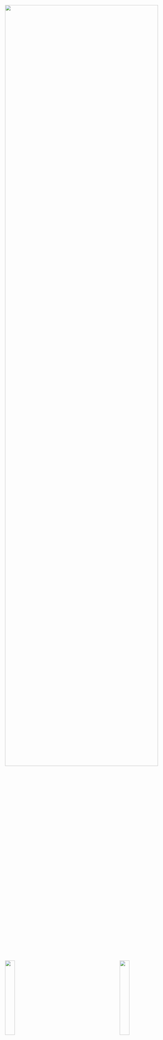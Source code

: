 <img src="https://user-images.githubusercontent.com/74038190/212284115-f47cd8ff-2ffb-4b04-b5bf-4d1c14c0247f.gif" height="80%" width="100%">

<!--![logo](https://github.com/abhisek2004/abhisek2004/blob/main/Web%20Developer%20Banner.png)-->


<!-- <h3 align="center"> MERN , JAVA & DSA || Web Developer || 🌟 Frontend Enthusiast || BTech CSE</h3> -->
<!-- <img align="right" alt="coading" width="900" src="https://user-images.githubusercontent.com/115187902/230700872-d5f44b85-56c7-4e27-80a4-6e2db901e60c.gif"> -->
<img align="left" src="https://user-images.githubusercontent.com/65187002/144930161-2f783401-8d27-4fdf-a2f7-cc0ba32f1f1f.gif" width="25%" style="display:inline;"><img align="right" src="https://user-images.githubusercontent.com/65187002/144930161-2f783401-8d27-4fdf-a2f7-cc0ba32f1f1f.gif" width="25%" style="display:inline;">
<div style="text-align: center;">
    <img alt="coding" height="400" src="./Guddul.png">
</div>
<!-- <img align="right" alt="coading" width="900" src="./abhisekpanda.png"> -->

<!-- Night Owl image -->
<!--<div>
  <img align="right" width="40%" src="https://owlbertsio-resized.s3.amazonaws.com/Popper.psd.full.png">
</div>-->
<!--<br><br><br><br><br><br>
<br><br><br><br><br><br>
<br><br><br><br><br><br>
<br><br><br><br><br><br>
<br><br><br><br><br><br>
<br><br><br><br><br><br>
<br><br><br><br><br><br>-->
<img src="https://www.animatedimages.org/data/media/562/animated-line-image-0184.gif" width="1920" />
<!--<h1 align="center">Hi 👋, I'm ABHISEK PANDA</h1>-->
<div align="center">
  <img src="https://readme-typing-svg.herokuapp.com?font=Fira+Code&weight=600&size=30&duration=3000&pause=1000&color=00FF00&center=true&vCenter=true&repeat=false&width=600&lines=Hi+👋,+I%27m+ABHISEK+PANDA" alt="Hi 👋, I'm ABHISEK PANDA" />
</div>
<img src="https://www.animatedimages.org/data/media/562/animated-line-image-0184.gif" width="1920" />

<div align="center">
  <img src="https://readme-typing-svg.herokuapp.com?font=Fira+Code&weight=600&size=30&duration=3000&pause=1000&color=F7D433&center=true&vCenter=true&repeat=false&width=600&lines=Welcome+to+my+GitHub+Profile!" alt="Welcome Message" />
</div>

<div align="center">
  <img src="https://readme-typing-svg.herokuapp.com?font=Fira+Code&weight=600&size=24&pause=1000&color=F75C7E&center=true&vCenter=true&random=false&width=435&lines=Front-End+Enthusiast;MERN+Stack+Developer;Open+Source+Enthusiast;Tech+Innovator" alt="Roles" />
</div>

### 🌟 **MERN, Java & DSA** | CSE Pre Final Year | Tech Innovator

<div align="center">
  <a href="https://www.linkedin.com/in/abhisekpanda2004/"><img src="https://img.shields.io/badge/LinkedIn-d5d5d5?style=for-the-badge&logo=linkedin&logoColor=0A0209"/></a>
  <a href="mailto:abhisek2004panda@gmail.com"><img src="https://img.shields.io/badge/Gmail-d5d5d5?style=for-the-badge&logo=gmail&logoColor=0A0209" /></a>
  <a href="https://discordapp.com/users/abhisek2004panda_"><img src="https://img.shields.io/badge/Discord-d5d5d5?style=for-the-badge&logo=discord&logoColor=0A0209" alt="Abhisek Panda#1234" ></a>
<a href="https://codolio.com/profile/abhisek2004"><img src="https://img.shields.io/badge/Codolio-d5d5d5?style=for-the-badge&logo=codolio&logoColor=0A0209" alt="Abhisek2004's Codolio Profile" ></a>


</div>
<br>
<p align="center">
</p>


<p align="center">"Hi I’m 𝐀𝐛𝐡𝐢𝐬𝐞𝐤, My name signifies 'anointing' or 'consecration.' I’m on a journey to build a fulfilling career with dedicated and passionate people who can help me discover my potential. I’m excited to be a key player in a creative and dynamic environment, using my skills to make a positive impact along the way."</p>

### <p align="center">My Technical Skills</p>

<p align="center">
  <a href="https://portfolio-nine-rosy-72.vercel.app/">
    <img src="https://skillicons.dev/icons?i=html,css,tailwindcss,javascript,java" /> 
  </a>
</p>

<p align="center">
  <a href="https://portfolio-nine-rosy-72.vercel.app/">
    <img src="https://skillicons.dev/icons?i=mysql,react,nodejs,express,mongodb,git,github" /> 
  </a>
</p>

<p align="center">
    <a href="https://github.com/abhisek2004">
        <img src="https://user-images.githubusercontent.com/41234408/101987287-302ffe00-3cb9-11eb-8510-3d08f56bea27.gif" 
             alt="Animated footer bars" 
             width="100%" 
             style="filter: sepia(1) saturate(5) hue-rotate(20deg);"/>
    </a>
</p>

<img src="https://www.animatedimages.org/data/media/562/animated-line-image-0184.gif" width="1920" />

### 🌟 About Me

<i>&nbsp;
✨ "Embrace every challenge with optimism, and let hope light the way!" ✨</i><br><br>

<div align="center">
  <img src="https://readme-typing-svg.herokuapp.com?font=Fira+Code&weight=500&size=20&duration=3000&pause=1000&color=00FFD2&center=true&multiline=true&repeat=false&random=false&width=600&height=120&lines=%F0%9F%94%AD+Currently+working+on+MERN+and+Java+DSA;%F0%9F%91%AF+Looking+to+collaborate+on+Open+Source+projects;%F0%9F%92%AC+Ask+me+about+MERN+stack+and+Web+Development" alt="About Me" />
</div>


👨‍🎓 I’m currently pursuing a **Bachelor of Technology** in **Computer Science** at **GIET University, Gunupur**. My journey in tech is fueled by a passion for mastering the **MERN Stack**, along with skills in **Java**, and **Data Structures & Algorithms**.

🏫 My academic path began at **St. Xavier's Sr. Secondary School, Jajpur Road**, where I completed both my Intermediate and Matriculation. I thrive on setting ambitious goals and constantly seek opportunities for growth and innovation.

🔥 &nbsp; With an impressive following of 3k+ followers on [Linkedin](https://www.linkedin.com/in/abhisekpanda2004/).

🏆 **Trophies - 28**, **Badges - 106** on [Microsoft Learn](https://learn.microsoft.com/en-us/users/AbhisekPanda-1209). These accomplishments reflect my dedication to continuous learning, skill development, and commitment to mastering new technologies.

💬 One of my key strengths is effective communication, which helps me collaborate seamlessly within teams. I am goal-oriented and strive for excellence, fostering a supportive environment for collective success.

🎨 I have a passion for crafting immersive user experiences through **frontend development**. Embracing challenges is part of my journey, and I’m eager to contribute my skills to impactful projects.

🚀 I’m on the lookout for opportunities where I can bring my determination and commitment to teamwork, with aspirations to make meaningful contributions in the world of web development. My dream companies include **Microsoft**/ **Samsung**/ **TCS**.

<details>
  <summary>🏆 Certificates</summary>
  <br>


📄 Below is a showcase of my knowledge and skills across a wide range of Competitive Programming and Development.
<br>

| S.No. | Achievement Name           | Issuing Authority |       Date        | Details                                                                                                                                                                       | Credential |
| :---: | :------------------------- | :---------------: | :---------------: | :---------------------------------------------------------------------------------------------------------------------------------------------------------------------------- | :--------- |
|  1.   | GSSOC’24 🎉💻             |   GSSOC’24 EXT 🎉🚀    | Oct '24 - Nov '24          | Actively contributing to open-source projects 🌐💻 (04 PRs accepted ✅), showcasing development skills and gaining practical experience 🎯🔧. Ranked 1945 in GSSOC’24 EXT 🚀🏆💡🌟 | [View](https://drive.google.com/file/d/13KGKct_ihd2EXeVoHCrI3ySilN1PtX7C/view?usp=sharing)   |
|  2.   | 🎉 MERN course            |   Apna College! 🚀📚    | Sept '23 - July '24       | The course provided a deep dive into the MERN stack (HTML, CSS, JavaScript, MongoDB, Node.js, React, and Express.js) 🖥️💻, greatly enhancing my coding skills 💪👨‍💻 and problem-solving abilities 🔍🧠. It was an amazing learning experience 🚀🌟, and I feel more confident in building full-stack applications 📈💼!  | [View](https://drive.google.com/file/d/1-sKJpbls1a9jpjSrI-c0pglvs-0LcJFA/view?usp=sharing)   |
|  3.   | 🎉 Java DSA course        |   Apna College 🚀📚    | Oct '23 - Sept '24         | The Java programming course 🖥️💡 provided a deep dive into data structures and algorithms 📚🔢, significantly enhancing my coding skills 💻💪 and problem-solving abilities 🧠🔍. It was an incredible journey 🚀, and I'm now more confident in tackling complex coding challenges 💡💥! Ready to take on real-world projects 💼📈🌟! | [View](https://drive.google.com/file/d/1ee6SAK7L5u312LzQudtqOKH7qe0dlznr/view?usp=sharing)   |
|  4.   | 🎉 Backend Development Course        |   Physics Wallah 🚀📚    | 3rd March 2024         | The course was incredibly rewarding, offering in-depth learning and hands-on experience in Backend Development 🚀, JavaScript 💻, JavaScript Superpowers ⚡️, NodeJS 🧩, MongoDB 📊, REST APIs 🌐, and Express JS 🛠️, and I’m immensely grateful to the instructors and the Physics Wallah community for their support 🌍🙏. 💼📈🌟! | [View](https://drive.google.com/file/d/1eron6MRiXYx1wVnVJohw03YWhF0v5g7D/view?usp=sharing)   |
|  5.   | 🎉 Python (Basic) course        |   HackerRank 🚀📚    | 26 May 2024  | I successfully completed the Python (Basic) Certificate Test on May 24, 2024 🎉,🏅, showcasing my foundational proficiency in Python 🐍💻. 💼📈🌟! | [View](https://drive.google.com/file/d/14gyM4XUWeTRKc31VuvQyVbNGglxdY4wG/view?usp=sharing)   |
|  6.   | 🎉 Java Basic course        |   HackerRank 🚀📚    | 26 May 2024         | This certification demonstrates my proficiency in Java fundamentals, paving the way for exciting opportunities in software development 🚀💻🎉🌟📚💡👨‍💻👩‍💻🎯🔧🚀 Keep leveraging your skills and exploring new horizons in the world of programming! 🌍💻💪 | [View](https://drive.google.com/file/d/18hEGWNeext5AgJQ23DBAyVFXfWMoeyze/view?usp=sharing)   |
|  7.   | 🎉 CSS course        |    HackerRank 🚀📚    | 26 May 2024     | This accomplishment showcases your proficiency in Cascading Style Sheets 🎨💻🌟, marking a significant step in your journey towards mastering web design and development 🚀👨‍💻👩‍💻💪💡📐🎯 Keep up the excellent work! 🙌🎉 | [View](https://drive.google.com/file/d/1tK3HEWY2JC3d1GR6-9UAMiwURG7YgrfH/view?usp=sharing)   |


</details>

<img src="https://www.animatedimages.org/data/media/562/animated-line-image-0184.gif" width="1920" />
<div align="center">
  <p><strong>
    "🎓 College. ☕️ Coffee. 💻 Code. Repeat."
    <br><br>
    Vibing to: 🎧
  </strong></p>
</div>

<img src="https://www.animatedimages.org/data/media/562/animated-line-image-0184.gif" width="1920" />

<h2 align="center">🏆 Github Profile Trophy</h2>

[![trophy](https://github-profile-trophy.vercel.app/?username=abhisek2004&theme=onedark)](https://github.com/ryo-ma/github-profile-trophy)

<a href="https://github-profile-trophy.vercel.app/?username=abhisek2004&no-bg=true">

<div align="center">
  <img src="https://ssr-contributions-svg.vercel.app/_/abhisek2004?chart=3dbar&gap=0.6&scale=2&gradient=true&flatten=0&animation=mess&animation_duration=6&animation_loop=true&format=svg&weeks=50&theme=purple&widget_size=large&colors=10002B,240046,3C096C,5A189A,7B2CBF,9D4EDD,C77DFF,E0AAFF&dark=true">
</div>

<img src="https://www.animatedimages.org/data/media/562/animated-line-image-0184.gif" width="1920" />

## 🏆 GSSoC 2024 Extended Badge🪶✨

<div style='display:flex; align-items:left; gap: 10px;' align='center'>	
 <summary><b>GSSOC(24) Badges 🪶</b></summary><br>
<div style='display:flex; align-items:center; gap: 10px;' align='center'><a href="https://gssoc.girlscript.tech/leaderboard">
<img src="https://raw.githubusercontent.com/GSSoC24/Postman-Challenge/main/docs/assets/Postman%20White.png" width="100px" height="100px" />
<img src="https://raw.githubusercontent.com/GSSoC24/Hack-Web3Conf/refs/heads/main/assets/Hack-Web3Conf%202024%20Badge%20(2).png" width="100px" height="100px" />
  <img src="https://raw.githubusercontent.com/GSSoC24/Postman-Challenge/main/docs/assets/1.png" width="100px" height="100px" />
  <img src="https://raw.githubusercontent.com/GSSoC24/Postman-Challenge/main/docs/assets/2.png" width="100px" height="100px" />
  <img src="https://raw.githubusercontent.com/GSSoC24/Postman-Challenge/main/docs/assets/3.png" width="100px" height="100px" />
  <img src="https://raw.githubusercontent.com/GSSoC24/Postman-Challenge/main/docs/assets/4.png" width="100px" height="100px" />
  <img src="https://raw.githubusercontent.com/GSSoC24/Postman-Challenge/main/docs/assets/5.png" width="100px" height="100px" />
  <img src="https://raw.githubusercontent.com/GSSoC24/Postman-Challenge/main/docs/assets/6.png" width="105px" height="105px" />
  <img src="https://raw.githubusercontent.com/GSSoC24/Postman-Challenge/main/docs/assets/7.png" width="100px" height="100px" />
  <img src="https://raw.githubusercontent.com/GSSoC24/Postman-Challenge/main/docs/assets/8.png" width="100px" height="100px" />
  <img src="https://raw.githubusercontent.com/GSSoC24/Contributor/refs/heads/main/assets/Code%20Luminary.png" width="105px" height="105px" />
  <img src="https://raw.githubusercontent.com/GSSoC24/Contributor/refs/heads/main/assets/Git%20Explorer.png" width="100px" height="100px" />
  <img src="https://raw.githubusercontent.com/GSSoC24/Contributor/refs/heads/main/assets/Pull%20Expert.png" width="100px" height="100px" /></a>
</div>
<details>
    <summary><b>GSSOC(24)Extended Badge🪶✨</b></summary><br>
      <div>
    <img src="https://gssoc.girlscript.tech/badges/1.png" width="100px" height="100px" />
    <p>Badge 1: Beginner</p>
          <img src="https://raw.githubusercontent.com/GSSoC24/Contributor/refs/heads/main/assets/Code%20Luminary.png" width="105px" height="105px" />
  <img src="https://raw.githubusercontent.com/GSSoC24/Contributor/refs/heads/main/assets/Git%20Explorer.png" width="100px" height="100px" />
  <img src="https://raw.githubusercontent.com/GSSoC24/Contributor/refs/heads/main/assets/Pull%20Expert.png" width="100px" height="100px" />
  </div>
    <img src="abhisek2004_GSSoC24_Stats.png" height="80%" width="100%" />
  <!--<img src="https://gssoc.girlscript.tech/badges/1.png" width="100px" height="100px"/>
  <img src="https://gssoc.girlscript.tech/badges/2.png" width="100px" height="100px" />
  <img src="https://gssoc.girlscript.tech/badges/3.png" width="100px" height="100px" />
  <img src="https://gssoc.girlscript.tech/badges/4.png" width="100px" height="100px" />
  <img src="https://gssoc.girlscript.tech/badges/5.png" width="100px" height="100px" />
  <img src="https://gssoc.girlscript.tech/badges/6.png" width="100px" height="100px" />-->
</div>
</details>
<img src="https://www.animatedimages.org/data/media/562/animated-line-image-0184.gif" width="1920" />

<h3> 📱 Social 🌐 </h3>
<table>
    <tr>
        <td><strong>CodePen</strong></td>
        <td>
            <a href="https://codepen.io/abhisek2003panda" target="blank">
                <img src="https://raw.githubusercontent.com/rahuldkjain/github-profile-readme-generator/master/src/images/icons/Social/codepen.svg" alt="abhisek2003panda" height="30" width="40" />
            </a>
        </td>
    </tr>
    <tr>
        <td><strong>CodeChef</strong></td>
        <td>
            <a href="https://www.codechef.com/users/abhisekpanda03" target="blank">
                <img src="https://cdn.jsdelivr.net/npm/simple-icons@3.1.0/icons/codechef.svg" alt="abhisekpanda03" height="30" width="40" />
            </a>
        </td>
    </tr>
    <tr>
        <td><strong>HackerRank</strong></td>
        <td>
            <a href="https://www.hackerrank.com/abhisekpanda" target="blank">
                <img src="https://raw.githubusercontent.com/rahuldkjain/github-profile-readme-generator/master/src/images/icons/Social/hackerrank.svg" alt="abhisekpanda" height="30" width="40" />
            </a>
        </td>
    </tr>
    <tr>
        <td><strong>Codeforces</strong></td>
        <td>
            <a href="https://codeforces.com/profile/abhisek_2003" target="blank">
                <img src="https://raw.githubusercontent.com/rahuldkjain/github-profile-readme-generator/master/src/images/icons/Social/codeforces.svg" alt="abhisek_2003" height="30" width="40" />
            </a>
        </td>
    </tr>
    <tr>
        <td><strong>LeetCode</strong></td>
        <td>
            <a href="https://www.leetcode.com/abhisekpanda" target="blank">
                <img src="https://raw.githubusercontent.com/rahuldkjain/github-profile-readme-generator/master/src/images/icons/Social/leet-code.svg" alt="abhisekpanda" height="30" width="40" />
            </a>
        </td>
    </tr>
    <tr>
        <td><strong>HackerEarth</strong></td>
        <td>
            <a href="https://www.hackerearth.com/@abhisekpanda" target="blank">
                <img src="https://raw.githubusercontent.com/rahuldkjain/github-profile-readme-generator/master/src/images/icons/Social/hackerearth.svg" alt="@abhisekpanda" height="30" width="40" />
            </a>
        </td>
    </tr>
    <tr>
        <td><strong>Discord</strong></td>
        <td>
            <a href="https://discord.gg/abhisek2004panda_" target="blank">
                <img src="https://raw.githubusercontent.com/rahuldkjain/github-profile-readme-generator/master/src/images/icons/Social/discord.svg" alt="abhisek2004panda_" height="30" width="40" />
            </a>
        </td>
    </tr>
    <tr>
        <td><strong>GeeksforGeeks</strong></td>
        <td>
            <a href="https://www.geeksforgeeks.org/user/abhisekpandat6a3/" target="blank">
                <img src="https://upload.wikimedia.org/wikipedia/commons/thumb/f/fd/GeeksforGeeks.svg/500px-GeeksforGeeks.svg.png" alt="GeeksforGeeks" height="30" width="40" />
            </a>
        </td>
    </tr>
    <tr>
        <td><strong>Coding Ninjas</strong></td>
        <td>
            <a href="https://www.naukri.com/code360/profile/9ef671da-74d1-4b3e-a192-5c1648a7c6ec" target="blank">
                <img src="https://www.codingninjas.com/assets/images/logo-dark.png" alt="Coding Ninjas" height="30" width="40" />
            </a>
        </td>
    </tr>
<!--     <tr>
        <td><strong>Dev.to</strong></td>
        <td>
            <a href="https://dev.to/abhisek_panda" target="blank">
                <img src="https://upload.wikimedia.org/wikipedia/commons/thumb/1/1c/Dev_to_logo.svg/2048px-Dev_to_logo.svg.png" alt="abhisek_panda" height="30" width="40" />
            </a>
        </td>
    </tr> -->
</table>


<img src="https://www.animatedimages.org/data/media/562/animated-line-image-0184.gif" width="1920" />
<div align="center" style="background-color: #f0f8ff; border-radius: 10px; padding: 20px;">

  <h2 style="color: #2e8b57;">🌟 Trying to Touch and Learn 1 New Thing Everyday! 🌟</h2>
  <p style="font-size: 18px; color: #555;">
    🌱 Embrace the adventure of learning and personal growth.
    ✨ Let my curiosity lead to exciting new horizons!
  </p>

  <img src="https://img.shields.io/badge/Learning-📚-blue" alt="Learning Badge" style="border-radius: 5px;"/>
</div>

<div align="center">
    <h1>
        <img src="https://readme-typing-svg.herokuapp.com?font=Jetbrains+mono&size=27&duration=3200&color=00FF00&center=true&vCenter=true&width=650&lines=Enjoy+Coding..;Code+with+passion+,+create+with+purpose.;Commit+to+your+dreams+,+push+to+GitHub.;Craft+your+dreams+with+code.;Dream+big+,+code+bigger.." alt="Typing SVG" />
    </h1>
</div>

<img src="https://www.animatedimages.org/data/media/562/animated-line-image-0184.gif" width="1920" />

<!-- <br> -->
<h3> 💻 Languages, Tools and Technologies 🚀 <img src='https://user-images.githubusercontent.com/74038190/206662607-d9e7591e-bbf9-42f9-9386-29efc927bc16.gif' width="25"> </h3>

<table>
    <tr>
        <td><strong>Programming Languages</strong></td>
        <td><img height="40" src="https://skillicons.dev/icons?i=c,cpp,java,python&theme=dark" /></td>
    </tr>
    <tr>
        <td><strong>Database Technologies</strong></td>
        <td><img height="40" src="https://skillicons.dev/icons?i=mongodb,firebase,mysql&theme=dark" /></td>
    </tr>
    <tr>
        <td><strong>Frontend Technologies</strong></td>
        <td><img height="40" src="https://skillicons.dev/icons?i=html,css,js,react,bootstrap,tailwind,jquery&theme=dark" /></td>
    </tr>
    <tr>
        <td><strong>Backend Development</strong></td>
        <td><img height="40" src="https://skillicons.dev/icons?i=nodejs,express&theme=dark" /></td>
    </tr>
    <tr>
        <td><strong>Developer Tools</strong></td>
        <td><img height="40" src="https://skillicons.dev/icons?i=git,github,gitlab,postman,vscode&theme=dark" /></td>
    </tr>
    <tr>
        <td><strong>Design Tools</strong></td>
        <td><img height="40" src="https://skillicons.dev/icons?i=figma,canva,adobephotoshop,adobepremierepro,excalidraw&theme=dark" /></td>
    </tr>
<tr>
        <td><strong>Deployment Platforms</strong></td>
        <td><img height="40" src="https://skillicons.dev/icons?i=vercel,netlify,github&theme=dark" /></td>
    </tr>
<tr>
    <td><strong>Operating Systems</strong></td>
    <td><img height="40" src="https://skillicons.dev/icons?i=windows&theme=dark" /></td>
</tr>    
</table>
<br>
<img src="https://www.animatedimages.org/data/media/562/animated-line-image-0184.gif" width="1920" />

<h3>Holopin badges👀 </h3>
 
  [![ @abhisek2004's Holopin badges](https://holopin.me/abhisek2004)](https://www.holopin.io/@abhisek2004#)

<img src="https://www.animatedimages.org/data/media/562/animated-line-image-0184.gif" width="1920" />

<hr>
<div align="center">


<img src="https://user-images.githubusercontent.com/74038190/216122041-518ac897-8d92-4c6b-9b3f-ca01dcaf38ee.png" alt="Fire" width="40" /> 📊 GitHub Stats 📊

<details>

<!--<h2 align="center">📊 Gɪᴛʜᴜʙ Sᴛᴀᴛs 📊</h2>-->
<table width="100%">
  <tr>
    <td width="50%">
      <h3 align="center"><strong>Rᴇᴘᴏs Pᴇʀ Lᴀɴɢᴜᴀɢᴇ</strong></h3>
      <p align="center">
        <img height="180em" src="https://github-profile-summary-cards.vercel.app/api/cards/repos-per-language?username=abhisek2004&theme=github_dark" />
      </p>
  <h3 align="center"><strong>Mᴏsᴛ Cᴏᴍᴍɪᴛ Lᴀɴɢᴜᴀɢᴇ</strong></h3>
      <p align="center">
        <img height="180em" src="https://github-profile-summary-cards.vercel.app/api/cards/most-commit-language?username=abhisek2004&theme=github_dark" />
      </p>
   <h3 align="center"><strong>Sᴛᴀᴛs</strong></h3>
      <p align="center">
        <img height="180em" src="https://github-profile-summary-cards.vercel.app/api/cards/stats?username=abhisek2004&theme=github_dark" />
      </p>
  <h3 align="center"><strong>Pʀᴏᴅᴜᴄᴛɪᴠᴇ Tɪᴍᴇ</strong></h3>
      <p align="center">
        <img height="180em" src="https://github-profile-summary-cards.vercel.app/api/cards/productive-time?username=abhisek2004&theme=github_dark" />
      </p>
  <h3 align="center"><strong>Additional Stats</strong></h3>
      <p align="center">
        <img src="https://github-readme-stats.vercel.app/api/top-langs?username=abhisek2004&show_icons=true&locale=en&layout=compact&theme=dark" alt="Top Languages" />
      </p>
   <h3 align="center"><strong>Pʀᴏfɪʟᴇ Dᴇᴛᴀɪʟs</strong></h3>
      <p align="center">
        <img height="180em" src="https://github-profile-summary-cards.vercel.app/api/cards/profile-details?username=abhisek2004&theme=github_dark" />
      </p>
<!--       <p align="center">
          <a href="https://github.com/abhisek2004">
              <img src="https://github-readme-stats.vercel.app/api/wakatime?username=abhisek2004" alt="WakaTime Stats" />
          </a>
      </p> -->
    </td>
   <td width="50%">
  <h3 align="center"><strong>GitHub Stats</strong></h3>
      <p align="center">
        <img src="https://github-readme-stats.vercel.app/api?username=abhisek2004&show_icons=true&locale=en&theme=dark" alt="GitHub Stats" />
      </p>
   <h3 align="center"><strong>Streak Stats</strong></h3>
      <p align="center">
        <img align="center" src="https://github-readme-streak-stats.herokuapp.com/?user=abhisek2004&theme=dark" alt="Streak Stats" />
      </p>
  <h3 align="center"><strong>🔝 Top Contributed Repo</strong></h3>
      <p align="center">
        <img align="center" src="https://github-contributor-stats.vercel.app/api?username=abhisek2004&=5&theme=github_dark&combine_all_yearly_contributions=true" alt="Top Contributed Repo" />
      </p>
    </td>
  </tr>
</table>

<hr>
</details>

<img src="https://www.animatedimages.org/data/media/562/animated-line-image-0184.gif" width="1920" />

<!--------------------------------------------------------------------------------------------------------------------------------------------------------->
<!--- Abhisek's Coding Profiles   ----------------------------------------------------------------------------------------------------------------------------->
<!--------------------------------------------------------------------------------------------------------------------------------------------------------->
## Coding Profiles📈

<details>  

<!--<div style='display:flex; align-items:center; gap: 10px;' align='center'>
      <img src="https://github.com/user-attachments/assets/9f23c014-9135-49d3-b716-acb6d3ebaf51" width="100px" height="100px" />
      <img src="https://github.com/user-attachments/assets/0c34fa5a-1bba-4b6c-b9e0-72cbd6add8dc" width="100px" height="100px" />
      <img src="https://github.com/user-attachments/assets/563aaacd-a44a-464f-9309-91034762e62a" width="100px" height="100px" />
      <img src="https://github.com/user-attachments/assets/2da416ee-3b99-4a56-8ac0-69f2873d0fb6" width="100px" height="100px" />
      <img src="https://github.com/user-attachments/assets/4af91a60-f036-4c22-9fff-5b4e43fe67c4" width="100px" height="100px" />
      <img src="https://github.com/user-attachments/assets/2d51af11-b520-466b-b571-e3c36f5dfd68" width="100px" height="100px" />
</div>-->

<h1>My Hackerrank Badges 🎖️</h1>

<table style="width:100%; border: 1px solid #ddd; border-collapse: collapse;" align="center">
  <tr>
    <td style="border: 1px solid #ddd; padding: 10px; text-align: center;">
      <img src="https://github.com/user-attachments/assets/f3ccdd19-02fe-40ca-9301-11d1569aaaea" width="100px" height="100px" />
    </td>
    <td style="border: 1px solid #ddd; padding: 10px; text-align: center;">
      <img src="https://github.com/user-attachments/assets/665a148d-5893-44dc-bfab-76c4dd4eb5e3" width="100px" height="100px" />
    </td>
    <td style="border: 1px solid #ddd; padding: 10px; text-align: center;">
      <img src="https://github.com/user-attachments/assets/35842bd0-a9d3-4b7e-b146-99d2d71b5431" width="100px" height="100px" />
    </td>
    <td style="border: 1px solid #ddd; padding: 10px; text-align: center;">
      <img src="https://github.com/user-attachments/assets/aa8e7aef-a6dd-4a50-bab2-b452adbae11e" width="100px" height="100px" />
    </td>
    <td style="border: 1px solid #ddd; padding: 10px; text-align: center;">
      <img src="https://github.com/user-attachments/assets/d54fd26d-2040-478e-a578-ebcb8d6d6f76" width="100px" height="100px" />
    </td>
  </tr>
</table>

<h1>My Hackerrank Badges 🎖️</h1>

<div style='display:flex; align-items:center; gap: 10px;' align='center'>

<img src="https://github.com/user-attachments/assets/f3ccdd19-02fe-40ca-9301-11d1569aaaea" width="100px" height="100px" />
<img src="https://github.com/user-attachments/assets/665a148d-5893-44dc-bfab-76c4dd4eb5e3" width="100px" height="100px" />
<img src="https://github.com/user-attachments/assets/35842bd0-a9d3-4b7e-b146-99d2d71b5431" width="100px" height="100px" />
<img src="https://github.com/user-attachments/assets/aa8e7aef-a6dd-4a50-bab2-b452adbae11e" width="100px" height="100px" />
<img src="https://github.com/user-attachments/assets/d54fd26d-2040-478e-a578-ebcb8d6d6f76" width="100px" height="100px" />

</div>

</details>

<img src="https://www.animatedimages.org/data/media/562/animated-line-image-0184.gif" width="1920" />

<td width="50%">
  <h3 align="center"><strong>Lᴀᴛᴇsᴛ Pʀᴏᴊᴇᴄᴛ</strong></h3>
  <p align="center">
    <a href="https://github.com/abhisek2004/Minor-Project-I-Heart-Failure.git">
      <img align="center" width="470" src="https://github-readme-stats.vercel.app/api/pin/?username=abhisek2004&repo=Minor-Project-I-Heart-Failure&theme=nightowl&show_owner=true&bg_color=0,000000,441350&title_color=c56a90&text_color=ffffff" alt="Minor-Project-I-Heart-Failure" />
    </a>
  </p>
</td>



<img src="https://www.animatedimages.org/data/media/562/animated-line-image-0184.gif" width="1920" />

<!--Contribution Graph-->
<h2 align="center">📈 Cᴏɴᴛʀɪʙᴜᴛɪᴏɴ Gʀᴀᴘʜ 📈</h2>
<div align="center">
    <img src="https://github-readme-activity-graph.vercel.app/graph?username=abhisek2004&bg_color=220a28&&color=ffffff&line=c56a90&point=ffeb95&area=false&hide_border=false" border-radius="15">
</div>



<img src="https://www.animatedimages.org/data/media/562/animated-line-image-0184.gif" width="1920" />

<!--Dynamic Quote card updates everyday at 12 PM--> 
<h2 align="center">🌟 Tʜᴏᴜɢʜᴛ ᴏғ ᴛʜᴇ Dᴀʏ 🌟</h2>



<!--STARTS_HERE_QUOTE_CARD-->
<p align="center">
    <img src="https://readme-daily-quotes.vercel.app/api?author=Dale%20Carnegie&quote=People%20rarely%20succeed%20unless%20they%20have%20fun%20in%20what%20they%20are%20doing.&theme=dark&bg_color=220a28&author_color=ffeb95&accent_color=c56a90">
</p>
<!--ENDS_HERE_QUOTE_CARD-->

<img src="https://www.animatedimages.org/data/media/562/animated-line-image-0184.gif" width="1920" />

![snake gif](https://github.com/myselfshivams/myselfshivams/blob/output/github-contribution-grid-snake-dark.svg)

<img src="https://www.animatedimages.org/data/media/562/animated-line-image-0184.gif" width="1920" />




<!--Contact Section--> 

<h2 align="center">🤝 Cᴏɴɴᴇᴄᴛ Wɪᴛʜ Mᴇ 🤝 </h2>
<div align="center">
  
<a href="mailto:abhisek2004panda@gmail.com" target="_blank">
<img src="./gmail.png" width=50 height=50 alt="abhisek2004panda@gmail.com" style="margin-bottom: 5px;" />
</a>

<a href="https://x.com/ABHISEK_2003" target="_blank">
<img src="./twitter.jpg" width=50 height=50 alt="ABHISEK_2003" style="margin-bottom: 5px;" />
</a>

<a href="https://www.instagram.com/abhisekpanda2003/" target="_blank">
<img src="./instagram.png" width=50 height=50 alt="abhisekpanda2003" style="margin-bottom: 5px;" />
</a>

<a href="https://github.com/abhisek2004" target="_blank">
<img src="./github.png" width=50 height=50 alt="abhisek2004" style="margin-bottom: 5px;" />
</a>

<a href="https://www.linkedin.com/in/abhisekpanda2004/" target="_blank">
<img src="./linkedin.png" width=50 height=50 alt="linkedin" style="margin-bottom: 5px;" />
</a>
<a href="https://dev.to/abhisek_panda" target="_blank">
<img src="./dev_to.png" width=50 height=50 alt="abhisek_panda" style="margin-bottom: 5px;" />
</a>
</div>
<br/>




<p align="left"> <img src="https://komarev.com/ghpvc/?username=abhisek2004&label=Profile%20views&color=0e75b6&style=flat" alt="abhisek2004" /> </p>


<div align="center">
  <img src="https://readme-typing-svg.herokuapp.com?font=Fira+Code&weight=600&size=24&duration=3000&pause=1000&color=0000FF&center=true&vCenter=true&repeat=false&width=435&lines=Thanks+for+visiting!" alt="Thanks for visiting" />
</div>

<div align="center">
  <img src="https://readme-typing-svg.herokuapp.com?font=Fira+Code&weight=600&size=24&duration=3000&pause=1000&color=0000FF&center=true&vCenter=true&width=600&lines=Let's+connect+and+create+together!" alt="Let's connect" />
</div>

<!--Footer--> 
<p align="center">
  <img src="https://capsule-render.vercel.app/api?type=waving&color=gradient&height=65&section=footer"/>
</p>




<!--
### Hi there 👋
**abhisek2004/abhisek2004** is a ✨ _special_ ✨ repository because its `README.md` (this file) appears on your GitHub profile.

Here are some ideas to get you started:

- 🔭 I’m currently working on ...
- 🌱 I’m currently learning ...
- 👯 I’m looking to collaborate on ...
- 🤔 I’m looking for help with ...
- 💬 Ask me about ...
- 📫 How to reach me: ...
- 😄 Pronouns: ...
- ⚡ Fun fact: ...
-->
